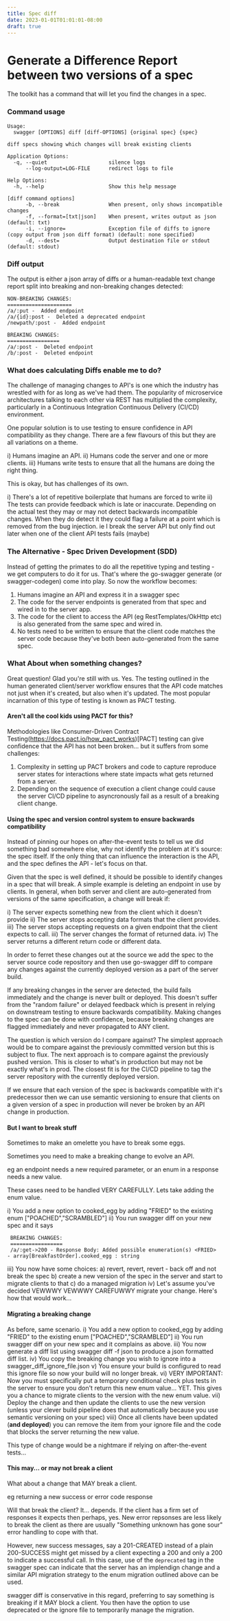 ```yaml
---
title: Spec diff
date: 2023-01-01T01:01:01-08:00
draft: true
---
```

# Generate a Difference Report between two versions of a spec

The toolkit has a command that will let you find the changes in a spec.

### Command usage

```
Usage:
  swagger [OPTIONS] diff [diff-OPTIONS] {original spec} {spec}

diff specs showing which changes will break existing clients

Application Options:
  -q, --quiet                    silence logs
      --log-output=LOG-FILE      redirect logs to file

Help Options:
  -h, --help                     Show this help message

[diff command options]
      -b, --break                When present, only shows incompatible changes
      -f, --format=[txt|json]    When present, writes output as json (default: txt)
      -i, --ignore=              Exception file of diffs to ignore (copy output from json diff format) (default: none specified)
      -d, --dest=                Output destination file or stdout (default: stdout)
```

### Diff output

The output is either a json array of diffs or a human-readable text change report split into breaking and non-breaking changes detected:

```
NON-BREAKING CHANGES:
=====================
/a/:put -  Added endpoint  
/a/{id}:post -  Deleted a deprecated endpoint  
/newpath/:post -  Added endpoint  

BREAKING CHANGES:
=================
/a/:post -  Deleted endpoint  
/b/:post -  Deleted endpoint  
```

### What does calculating Diffs enable me to do?

The challenge of managing changes to API's is one which the industry has wrestled
with for as long as we've had them.
The popularity of microservice architectures talking to each other via REST has multiplied the
complexity, particularly in a Continuous Integration Continuous Delivery (CI/CD) environment.

One popular solution is to use testing to ensure confidence in API compatibility as they change.
There are a few flavours of this but they are all variations on a theme.

  i) Humans imagine an API.
  ii) Humans code the server and one or more clients.
  iii) Humans write tests to ensure that all the humans are doing the right thing.

This is okay, but has challenges of its own.

 i) There's a lot of repetitive boilerplate that humans are forced to write
 ii) The tests can provide feedback which is late or inaccurate. Depending on the actual test
     they may or may not detect backwards incompatible changes. When they do detect it they could flag a failure at a point which is removed from the bug injection. ie I break the server API but
     only find out later when one of the client API tests fails (maybe)

### The Alternative - Spec Driven Development (SDD)

Instead of getting the primates to do all the repetitive typing and testing - we get computers to do it for us.
That's where the go-swagger generate (or swagger-codegen) come into play.
So now the workflow becomes:

  1) Humans imagine an API and express it in a swagger spec
  2) The code for the server endpoints is generated from that spec and wired in to the server app.
  3) The code for the client to access the API (eg RestTemplates/OkHttp etc) is also generated from the same spec and wired in.
  4) No tests need to be written to ensure that the client code matches the server code because they've both been auto-generated from the same spec.

### What About when something changes?

Great question! Glad you're still with us. Yes. The testing outlined in the human generated client/server workflow ensures that the API code matches not just when it's created, but also when it's updated. The most
popular incarnation of this type of testing is known as PACT testing.

#### Aren't all the cool kids using PACT for this?

Methodologies like Consumer-Driven Contract Testing(https://docs.pact.io/how_pact_works)[PACT] testing can give confidence that the API has not been broken... but it suffers from some challenges:

 1) Complexity in setting up PACT brokers and code to capture reproduce server states for interactions where state impacts what gets returned from a server.
 2) Depending on the sequence of execution a client change could cause the server CI/CD pipeline to asyncronously fail as a result of a breaking client change.

#### Using the spec and version control system to ensure backwards compatibility

 Instead of pinning our hopes on after-the-event tests to tell us we did something bad somewhere else,
 why not identify the problem at it's source: the spec itself. If the only thing that can influence the interaction is the API, and the spec defines the API - let's focus on that.

 Given that the spec is well defined, it should be possible to identify changes in a spec that will break. A simple example is deleting an endpoint in use by clients. In general, when both server and client are auto-generated from versions of the same specification, a change will break if:

  i) The server expects something new from the client which it doesn't provide
  ii) The server stops accepting data formats that the client provides.
  iii) The server stops accepting requests on a given endpoint that the client expects to call.
  iii) The server changes the format of returned data.
  iv) The server returns a different return code or different data.

In order to ferret these changes out at the source we add the spec to the server source code repository and then use go-swagger diff to compare any changes against the currently deployed version as a part of the server build.

If any breaking changes in the server are detected, the build fails immediately and the change is never built or deployed. This doesn't suffer from the "random failure" or delayed feedback which is present in relying on downstream testing to ensure backwards compatibility. Making changes to the spec can be done with confidence, because breaking changes are flagged immediately and never propagated to ANY client.

The question is which version do I compare against? The simplest approach would be to compare against the previously committed version but this is subject to flux. The next approach is to compare against the previously pushed version. This is closer to what's in production but may not be exactly what's in prod. The closest fit is for the CI/CD pipeline to tag the server repository with the currently deployed version.

If we ensure that each version of the spec is backwards compatible with it's predecessor then we can use semantic versioning  to ensure that clients on a given version of a spec in production will never be broken by an API change in production.

#### But I want to break stuff

Sometimes to make an omelette you have to break some eggs.

Sometimes you need to make a breaking change to evolve an API.

eg an endpoint needs a new required parameter, or an enum in a response needs a new value.

These cases need to be handled VERY CAREFULLY. Lets take adding the enum value.

 i) You add a new option to cooked_egg by adding "FRIED" to the existing enum ["POACHED","SCRAMBLED"]
 ii) You run swagger diff on your new spec and it says

 ```
  BREAKING CHANGES:
  =================
  /a/:get->200 - Response Body: Added possible enumeration(s) <FRIED>  - array[BreakfastOrder].cooked_egg : string
```
 iii) You now have some choices:
    a) revert, revert, revert - back off and not break the spec
    b) create a new version of the spec in the server and start to migrate clients to that
    c) do a managed migration
 iv)  Let's assume you've decided VEWWWY VEWWWY CAREFUWWY migrate your change. Here's how that would work...

 #### Migrating a breaking change

 As before, same scenario.
i) You add a new option to cooked_egg by adding "FRIED" to the existing enum ["POACHED","SCRAMBLED"]
ii) You run swagger diff on your new spec and it complains as above.
iii) You now generate a diff list using swagger diff -f json to produce a json formatted diff list.
iv) You copy the breaking change you wish to ignore into a swagger_diff_ignore_file.json
v) You ensure your build is configured to read this ignore file so now your build will no longer break.
vi) VERY IMPORTANT: Now you must specifically put a temporary conditional check plus tests in the server to ensure you don't return this new enum value... YET. This gives you a chance to migrate clients to the version with the new enum value.
vii) Deploy the change and then update the clients to use the new version (unless your clever build pipeline does that automatically because you use semantic versioning on your spec)
viii) Once all clients have been updated (**and deployed**) you can remove the item from your ignore file and the code that blocks the server returning the new value.

This type of change would be a nightmare if relying on after-the-event tests...

 #### This may... or may not break a client

What about a change that MAY break a client.

eg returning a new success or error code response

Will that break the client? It... depends. If the client has a firm set of responses it expects then perhaps, yes. New error repsonses are less likely to break the client as there are usually "Something unknown has gone sour" error handling to cope with that.

However, new success messages, say a 201-CREATED instead of a plain 200-SUCCESS might get missed by a client expecting a 200 and only a 200 to indicate a successful call. In this case, use of the ```deprecated``` tag in the swagger spec can indicate that the server has an implendign change and a similar API migration strategy to the enum migration outlined above can be used.

swagger diff is conservative in this regard, preferring to say something is breaking if it MAY block a client. You then have the option to use deprecated or the ignore file to temporarily manage the migration.


